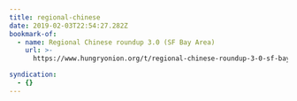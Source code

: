 ```yaml
---
title: regional-chinese
date: 2019-02-03T22:54:27.282Z
bookmark-of:
  - name: Regional Chinese roundup 3.0 (SF Bay Area)
    url: >-
      https://www.hungryonion.org/t/regional-chinese-roundup-3-0-sf-bay-area/4640

syndication:
  - {}
---
```


